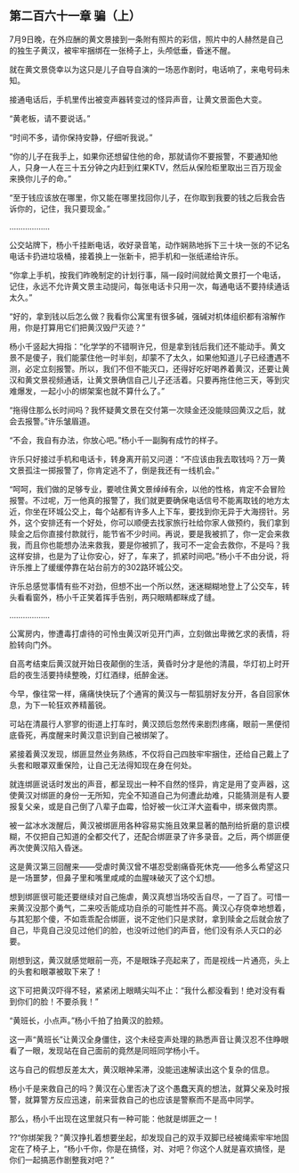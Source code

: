 ## 第二百六十一章 骗（上）
7月9日晚，在外应酬的黄文景接到一条附有照片的彩信，照片中的人赫然是自己的独生子黄汉，被牢牢捆绑在一张椅子上，头颅低垂，昏迷不醒。

就在黄文景侥幸以为这只是儿子自导自演的一场恶作剧时，电话响了，来电号码未知。

接通电话后，手机里传出被变声器转变过的怪异声音，让黄文景面色大变。

“黄老板，请不要说话。”

“时间不多，请你保持安静，仔细听我说。”

“你的儿子在我手上，如果你还想留住他的命，那就请你不要报警，不要通知他人，只身一人在三十五分钟之内赶到红果KTV，然后从保险柜里取出三百万现金来换你儿子的命。”

“至于钱应该放在哪里，你又能在哪里找回你儿子，在你取到我要的钱之后我会告诉你的，记住，我只要现金。”

………………

公交站牌下，杨小千挂断电话，收好录音笔，动作娴熟地拆下三十块一张的不记名电话卡扔进垃圾桶，接着换上一张新卡，把手机和一张纸递给许乐。

“你拿上手机，按我们昨晚制定的计划行事，隔一段时间就给黄文景打一个电话，记住，永远不允许黄文景主动提问，每张电话卡只用一次，每通电话不要持续通话太久。”

“好的，拿到钱以后怎么做？我看你公寓里有很多碱，强碱对机体组织都有溶解作用，你是打算用它们把黄汉毁尸灭迹？”

杨小千竖起大拇指：“化学学的不错啊许兄，但是拿到钱后我们还不能动手。黄文景不是傻子，我们能蒙住他一时半刻，却蒙不了太久，如果他知道儿子已经遭遇不测，必定立刻报警。所以，我们不但不能灭口，还得好吃好喝养着黄汉，还要让黄汉和黄文景视频通话，让黄文景确信自己儿子还活着。只要再拖住他三天，等到灾难爆发，一起小小的绑架案也就不算什么了。”

“拖得住那么长时间吗？我怀疑黄文景在交付第一次赎金还没能赎回黄汉之后，就会去报警。”许乐皱眉道。

“不会，我自有办法，你放心吧。”杨小千一副胸有成竹的样子。

许乐只好接过手机和电话卡，转身离开前又问道：“不应该由我去取钱吗？万一黄文景孤注一掷报警了，你肯定逃不了，倒是我还有一线机会。”

“呵呵，我们做的足够专业，要唬住黄文景绰绰有余，以他的性格，肯定不会冒险报警。不过呢，万一他真的报警了，我们就更要确保电话信号不能离取钱的地方太近，你坐在环城公交上，每个站都有许多人上下车，要找到你无异于大海捞针。另外，这个安排还有一个好处，你可以顺便去找家旅行社给你家人做预约，我们拿到赎金之后你直接付款就行，能节省不少时间。再说，要是我被抓了，你一定会来救我，而且你也能想办法来救我，要是你被抓了，我可不一定会去救你，不是吗？我这样安排，也是为了让你安心，好了，车来了，抓紧时间吧。”杨小千不由分说，将许乐推上了缓缓停靠在站台前方的302路环城公交。

许乐总感觉事情有些不对劲，但想不出一个所以然，迷迷糊糊地登上了公交车，转头看看窗外，杨小千正笑着挥手告别，两只眼睛都眯成了缝。

………………

公寓房内，惨遭毒打虐待的可怜虫黄汉听见开门声，立刻做出卑微乞求的表情，将脸转向门外。

自高考结束后黄汉就开始日夜颠倒的生活，黄昏时分才是他的清晨，华灯初上时开启的夜生活要持续整晚，灯红酒绿，纸醉金迷。

今早，像往常一样，痛痛快快玩了个通宵的黄汉与一帮狐朋好友分开，各自回家休息，为下一轮狂欢养精蓄锐。

可站在清晨行人寥寥的街道上打车时，黄汉颈后忽然传来剧烈疼痛，眼前一黑便彻底昏死，再度醒来时黄汉意识到自己被绑架了。

紧接着黄汉发现，绑匪显然业务熟练，不仅将自己四肢牢牢捆住，还给自己戴上了头套和眼罩双重保险，让自己无法得知现在身在何处。

就连绑匪说话时发出的声音，都呈现出一种不自然的怪异，肯定是用了变声器，这使黄汉对绑匪的身份一无所知，完全不知道自己为何遭此劫难，只能猜测是有人要报复父亲，或是自己倒了八辈子血霉，恰好被一伙江洋大盗看中，绑来做肉票。

被一盆冰水泼醒后，黄汉被绑匪用各种容易实施且效果显著的酷刑给折磨的意识模糊，不仅把自己知道的全都交代了，还配合绑匪录了许多录音。之后，两个绑匪便再次使黄汉陷入昏迷。

这是黄汉第三回醒来——受虐时黄汉曾不堪忍受剧痛昏死休克——他多么希望这只是一场噩梦，但鼻子里和嘴里咸咸的血腥味破灭了这个幻想。

想到绑匪很可能还要继续对自己施虐，黄汉真想当场咬舌自尽，一了百了。可惜一来黄汉没那个勇气，二来咬舌能成功自杀的可能性并不高。黄汉心存侥幸地想着，与其犯那个傻，不如乖乖配合绑匪，说不定他们只是求财，拿到赎金之后就会放了自己，毕竟自己没见过他们的脸，也没听过他们的声音，他们没有杀人灭口的必要。

刚想到这，黄汉就感觉眼前一亮，不是眼珠子亮起来了，而是视线一片通亮，头上的头套和眼罩被取下来了！

这下可把黄汉吓得不轻，紧紧闭上眼睛尖叫不止：“我什么都没看到！绝对没有看到你们的脸！不要杀我！”

“黄班长，小点声。”杨小千拍了拍黄汉的脸颊。

这一声“黄班长”让黄汉全身僵住，这个未经变声处理的熟悉声音让黄汉忍不住睁眼看了一眼，发现站在自己面前的竟然是同班同学杨小千。

这与自己的假想反差太大，黄汉眼神呆滞，没能迅速解读出这个复杂的信息。

杨小千是来救自己的吗？黄汉在心里否决了这个愚蠢天真的想法，就算父亲及时报警，就算警方反应迅速，前来营救自己的也应该是警察而不是高中同学。

那么，杨小千出现在这里就只有一种可能：他就是绑匪之一！

??“你绑架我？”黄汉挣扎着想要坐起，却发现自己的双手双脚已经被绳索牢牢地固定在了椅子上，“杨小千你，你是在搞怪，对、对吧？你这个人就是喜欢搞怪，是你们一起搞恶作剧整我对吧？”

